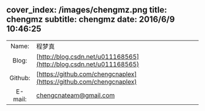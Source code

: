 cover_index: /images/chengmz.png
title: chengmz
subtitle: chengmz
date: 2016/6/9 10:46:25
---

|        |        |
|:-------:|:-------|
| Name:  | 程梦真 |
| Blog:  | [http://blog.csdn.net/u011168565](http://blog.csdn.net/u011168565)
| Github: | [https://github.com/chengcnaplex](https://github.com/chengcnaplex) |
| E-mail: | chengcnateam@gmail.com |


